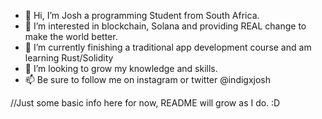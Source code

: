 - 👋 Hi, I’m Josh a programming Student from South Africa.
- 👀 I’m interested in blockchain, Solana and providing REAL change to make the world better.
- 🌱 I’m currently finishing a traditional app development course and am learning Rust/Solidity 
- 💞️ I’m looking to grow my knowledge and skills.
- 📫 Be sure to follow me on instagram or twitter @indigxjosh

//Just some basic info here for now, README will grow as I do. :D
